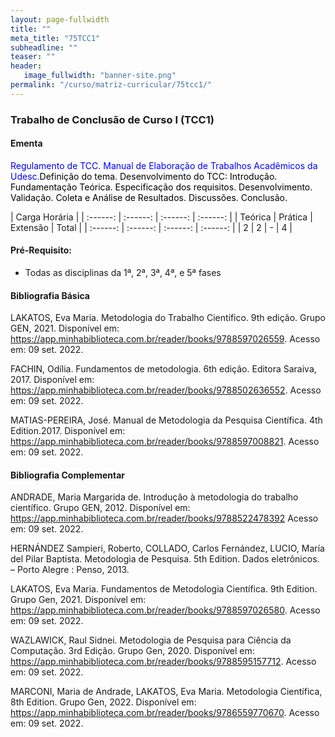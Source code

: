 ```yaml
---
layout: page-fullwidth
title: ""
meta_title: "75TCC1"
subheadline: ""
teaser: ""
header:
   image_fullwidth: "banner-site.png"
permalink: "/curso/matriz-curricular/75tcc1/"
---
```


### **Trabalho de Conclusão de Curso I (TCC1)**

#### **Ementa**

<class style="color: blue">Regulamento de TCC. Manual de Elaboração de Trabalhos Acadêmicos da Udesc.</class><class style="color: black">Definição do tema. Desenvolvimento do TCC: Introdução. Fundamentação Teórica. Especificação dos requisitos. Desenvolvimento. Validação. Coleta e Análise de Resultados. Discussões. Conclusão.</class>  

| Carga Horária | 
| :------: | :------: | :------: | :------: |
| Teórica | Prática | Extensão | Total |
| :------: | :------: | :------: | :------: |
| 2 | 2 | - | 4 |

#### **Pré-Requisito:**

- Todas as disciplinas da 1ª, 2ª, 3ª, 4ª, e 5ª fases

#### **Bibliografia Básica** 

LAKATOS, Eva Maria. Metodologia do Trabalho Científico. 9th edição. Grupo GEN, 2021. Disponível em: https://app.minhabiblioteca.com.br/reader/books/9788597026559. Acesso em: 09 set. 2022.  

FACHIN, Odília. Fundamentos de metodologia. 6th edição. Editora Saraiva, 2017. Disponível em: https://app.minhabiblioteca.com.br/reader/books/9788502636552. Acesso em: 09 set. 2022.   

MATIAS-PEREIRA, José. Manual de Metodologia da Pesquisa Científica. 4th Edition.2017. Disponível em: https://app.minhabiblioteca.com.br/reader/books/9788597008821. Acesso em: 09 set. 2022. 

#### **Bibliografia Complementar**

ANDRADE, Maria Margarida de. Introdução à metodologia do trabalho científico. Grupo GEN, 2012. Disponível em: https://app.minhabiblioteca.com.br/reader/books/9788522478392 Acesso em: 09 set. 2022. 

HERNÁNDEZ Sampieri, Roberto, COLLADO, Carlos Fernández, LUCIO, María del Pilar Baptista. Metodologia de Pesquisa. 5th Edition. Dados eletrônicos. – Porto Alegre : Penso, 2013.  

LAKATOS, Eva Maria. Fundamentos de Metodologia Científica. 9th Edition. Grupo Gen, 2021. Disponível em: https://app.minhabiblioteca.com.br/reader/books/9788597026580. Acesso em: 09 set. 2022. 

WAZLAWICK, Raul Sidnei. Metodologia de Pesquisa para Ciência da Computação. 3rd Edição. Grupo Gen, 2020. Disponível em: https://app.minhabiblioteca.com.br/reader/books/9788595157712. Acesso em: 09 set. 2022. 

MARCONI, Maria de Andrade, LAKATOS, Eva Maria. Metodologia Científica, 8th Edition. Grupo Gen, 2022. Disponível em: https://app.minhabiblioteca.com.br/reader/books/9786559770670. Acesso em: 09 set. 2022.  